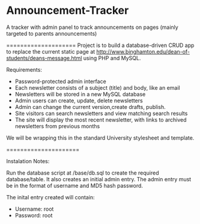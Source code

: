Announcement-Tracker
====================

A tracker with admin panel to track announcements on pages (mainly targeted to parents announcements)

====================
Project is to build a database-driven CRUD app to replace the current static page at http://www.binghamton.edu/dean-of-students/deans-message.html using PHP and MySQL.

Requirements:

* Password-protected admin interface
* Each newsletter consists of a subject (title) and body, like an email
* Newsletters will be stored in a new MySQL database
* Admin users can create, update, delete newsletters
* Admin can change the current version,create drafts, publish.
* Site visitors can search newsletters and view matching search results
* The site will display the most recent newsletter, with links to archived newsletters from previous months


We will be wrapping this in the standard University stylesheet and template.

=====================

Instalation Notes:

Run the database script at /base/db.sql to create the required database/table. It also creates an initial admin entry. The admin entry must be in the format of username and MD5 hash password.

The inital entry created will contain:
* Username: root
* Password: root